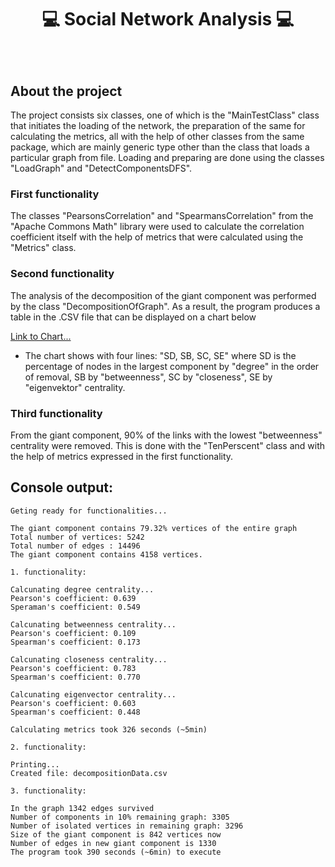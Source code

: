 # <p align="center"> :computer: Social Network Analysis :computer: </p>
<br>

## About the project

The project consists six classes, one of which is the "MainTestClass" class that initiates the loading of the network, the preparation of the same for calculating the metrics, all with the help of other classes from the same package, which are mainly generic type other than the class that loads a particular graph from file.
Loading and preparing are done using the classes "LoadGraph" and "DetectComponentsDFS".

### First functionality
The classes "PearsonsCorrelation" and "SpearmansCorrelation" from the "Apache Commons Math" library were used to calculate the correlation coefficient itself with the help of metrics that were calculated using the "Metrics" class.

### Second functionality

The analysis of the decomposition of the giant component was performed by the class "DecompositionOfGraph".
As a result, the program produces a table in the .CSV file that can be displayed on a chart below

<a href="https://datawrapper.dwcdn.net/pV1Hr/1/" target="_blank">Link to Chart...</a>
* The chart shows with four lines: "SD, SB, SC, SE" where SD is the percentage of nodes in the largest component by "degree" in the order of removal, SB by "betweenness", SC by "closeness", SE by "eigenvektor" centrality.

### Third functionality

From the giant component, 90% of the links with the lowest "betweenness" centrality were removed. This is done with the "TenPerscent" class and with the help of metrics expressed in the first functionality.
<br>

## Console output:
```
Geting ready for functionalities...

The giant component contains 79.32% vertices of the entire graph
Total number of vertices: 5242
Total number of edges : 14496
The giant component contains 4158 vertices.

1. functionality:

Calcunating degree centrality...
Pearson's coefficient: 0.639
Speraman's coefficient: 0.549

Calcunating betweenness centrality...
Pearson's coefficient: 0.109
Spearman's coefficient: 0.173

Calcunating closeness centrality...
Pearson's coefficient: 0.783
Spearman's coefficient: 0.770

Calcunating eigenvector centrality...
Pearson's coefficient: 0.603
Spearman's coefficient: 0.448

Calculating metrics took 326 seconds (~5min)

2. functionality:

Printing...
Created file: decompositionData.csv

3. functionality:

In the graph 1342 edges survived
Number of components in 10% remaining graph: 3305
Number of isolated vertices in remaining graph: 3296
Size of the giant component is 842 vertices now
Number of edges in new giant component is 1330
The program took 390 seconds (~6min) to execute
```
